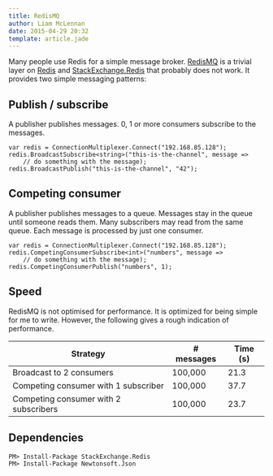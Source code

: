 ```yaml
---
title: RedisMQ
author: Liam McLennan
date: 2015-04-29 20:32
template: article.jade
---
```


Many people use Redis for a simple message broker. [RedisMQ](https://gist.github.com/liammclennan/5adf41090507ad6b0b0c) is a trivial layer on [Redis](http://redis.io/) and [StackExchange.Redis](https://github.com/StackExchange/StackExchange.Redis) that probably does not work. It provides two simple messaging patterns:

Publish / subscribe
---

A publisher publishes messages. 0, 1 or more consumers subscribe to the messages.

    var redis = ConnectionMultiplexer.Connect("192.168.85.128");
    redis.BroadcastSubscribe<string>("this-is-the-channel", message =>
        // do something with the message);
    redis.BroadcastPublish("this-is-the-channel", "42");

Competing consumer
---

A publisher publishes messages to a queue. Messages stay in the queue until someone reads them. Many subscribers may read from the same queue. Each message is processed by just one consumer.

    var redis = ConnectionMultiplexer.Connect("192.168.85.128");
    redis.CompetingConsumerSubscribe<int>("numbers", message =>
        // do something with the message);
    redis.CompetingConsumerPublish("numbers", 1);

Speed
---

RedisMQ is not optimised for performance. It is optimized for being simple for me to write. However, the following gives a rough indication of performance.

Strategy | # messages | Time (s)
-------- | ---------- | -------
Broadcast to 2 consumers | 100,000 | 21.3
Competing consumer with 1 subscriber | 100,000 | 37.7
Competing consumer with 2 subscribers | 100,000 | 23.7

Dependencies
----

    PM> Install-Package StackExchange.Redis
    PM> Install-Package Newtonsoft.Json
